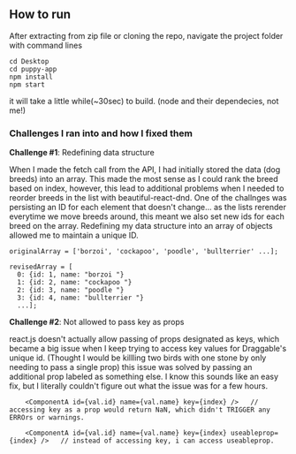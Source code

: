 <h2> How to run </h2>

After extracting from zip file or cloning the repo, navigate the project folder with command lines 
 
    cd Desktop
    cd puppy-app
    npm install 
    npm start

it will take a little while(~30sec) to build. (node and their dependecies, not me!)

<h3> Challenges I ran into and how I fixed them </h3>

**Challenge #1**: Redefining data structure
<p> When I made the fetch call from the API, I had initially stored the data (dog breeds) into an array. This made the most sense as I could rank the breed based on index, however, this lead to additional problems when I needed to reorder breeds in the list with beautiful-react-dnd. One of the challnges was persisting an ID for each <Draggable> element that doesn't change... as the lists rerender everytime we move breeds around, this meant we also set new ids for each breed on the array. Redefining my data structure into an array of objects allowed me to maintain a unique ID. </p>
    
    originalArray = ['borzoi', 'cockapoo', 'poodle', 'bullterrier' ...];

    revisedArray = [
      0: {id: 1, name: "borzoi "}
      1: {id: 2, name: "cockapoo "}
      2: {id: 3, name: "poodle "}
      3: {id: 4, name: "bullterrier "}
      ...];

**Challenge #2**: Not allowed to pass key as props
 <p> react.js doesn't actually allow passing of props designated as keys, which became a big issue when I keep trying to access key values for Draggable's unique id. (Thought I would be killling two birds with one stone by only needing to pass a single prop) this issue was solved by passing an additional prop labeled as something else. I know this sounds like an easy fix, but I literally couldn't figure out what the issue was for a few hours. 
 </p>
 
        <ComponentA id={val.id} name={val.name} key={index} />   // accessing key as a prop would return NaN, which didn't TRIGGER any ERROrs or warnings.
        
        <ComponentA id={val.id} name={val.name} key={index} useableprop={index} />   // instead of accessing key, i can access useableprop.
